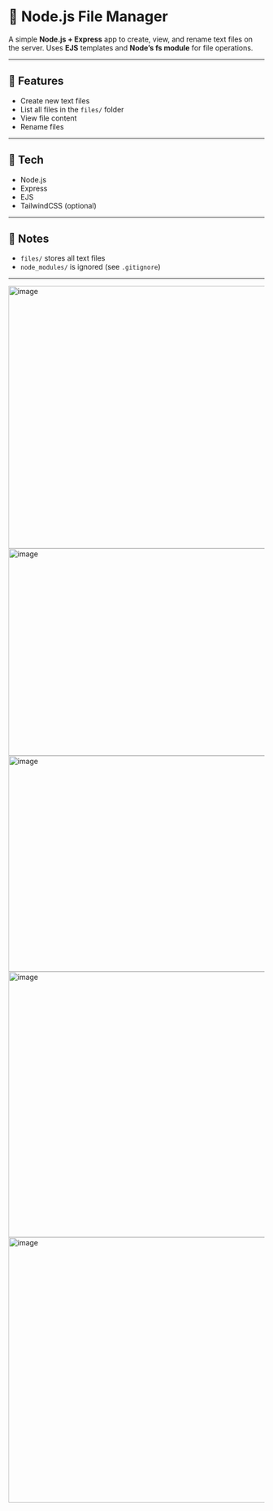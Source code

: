 # 📁 Node.js File Manager

A simple **Node.js + Express** app to create, view, and rename text files on the server.
Uses **EJS** templates and **Node’s fs module** for file operations.

---

## 🚀 Features

* Create new text files
* List all files in the `files/` folder
* View file content
* Rename files

---

## 🧰 Tech

* Node.js
* Express
* EJS
* TailwindCSS (optional)

---

## 📂 Notes

* `files/` stores all text files
* `node_modules/` is ignored (see `.gitignore`)

---


<img width="1360" height="516" alt="image" src="https://github.com/user-attachments/assets/37d401db-634c-4172-8606-52b0b9e9a746" />

<img width="1345" height="407" alt="image" src="https://github.com/user-attachments/assets/26a4e8e8-0660-412b-a699-4da4008d6b90" />

<img width="1343" height="424" alt="image" src="https://github.com/user-attachments/assets/8f1481c8-cf27-4269-8fda-0e868e066283" />

<img width="1339" height="522" alt="image" src="https://github.com/user-attachments/assets/a46b0b4c-53b2-4a67-8940-e6922fc536f0" />

<img width="1338" height="521" alt="image" src="https://github.com/user-attachments/assets/58331ece-5ebf-4fe3-a382-be320708f38e" />





